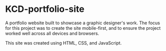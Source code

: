 # KCD-portfolio-site
A portfolio website built to showcase a graphic designer's work. The focus for this project was to create the site mobile-first, and to ensure the project worked well across all devices and browsers. 

This site was created using HTML, CSS, and JavaScript.
